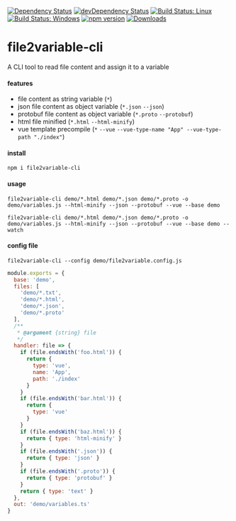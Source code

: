 [![Dependency Status](https://david-dm.org/plantain-00/file2variable-cli.svg)](https://david-dm.org/plantain-00/file2variable-cli)
[![devDependency Status](https://david-dm.org/plantain-00/file2variable-cli/dev-status.svg)](https://david-dm.org/plantain-00/file2variable-cli#info=devDependencies)
[![Build Status: Linux](https://travis-ci.org/plantain-00/file2variable-cli.svg?branch=master)](https://travis-ci.org/plantain-00/file2variable-cli)
[![Build Status: Windows](https://ci.appveyor.com/api/projects/status/github/plantain-00/file2variable-cli?branch=master&svg=true)](https://ci.appveyor.com/project/plantain-00/file2variable-cli/branch/master)
[![npm version](https://badge.fury.io/js/file2variable-cli.svg)](https://badge.fury.io/js/file2variable-cli)
[![Downloads](https://img.shields.io/npm/dm/file2variable-cli.svg)](https://www.npmjs.com/package/file2variable-cli)

# file2variable-cli
A CLI tool to read file content and assign it to a variable

#### features

+ file content as string variable (`*`)
+ json file content as object variable (`*.json` `--json`)
+ protobuf file content as object variable (`*.proto` `--protobuf`)
+ html file minified (`*.html` `--html-minify`)
+ vue template precompile (`*` `--vue` `--vue-type-name "App" --vue-type-path "./index"`)

#### install

`npm i file2variable-cli`

#### usage

`file2variable-cli demo/*.html demo/*.json demo/*.proto -o demo/variables.js --html-minify --json --protobuf --vue --base demo`

`file2variable-cli demo/*.html demo/*.json demo/*.proto -o demo/variables.js --html-minify --json --protobuf --vue --base demo --watch`

#### config file

`file2variable-cli --config demo/file2variable.config.js`

```js
module.exports = {
  base: 'demo',
  files: [
    'demo/*.txt',
    'demo/*.html',
    'demo/*.json',
    'demo/*.proto'
  ],
  /**
   * @argument {string} file
   */
  handler: file => {
    if (file.endsWith('foo.html')) {
      return {
        type: 'vue',
        name: 'App',
        path: './index'
      }
    }
    if (file.endsWith('bar.html')) {
      return {
        type: 'vue'
      }
    }
    if (file.endsWith('baz.html')) {
      return { type: 'html-minify' }
    }
    if (file.endsWith('.json')) {
      return { type: 'json' }
    }
    if (file.endsWith('.proto')) {
      return { type: 'protobuf' }
    }
    return { type: 'text' }
  },
  out: 'demo/variables.ts'
}
```
